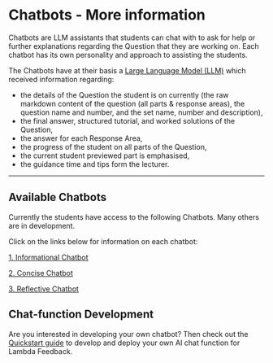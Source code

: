 # Chatbots - More information

Chatbots are LLM assistants that students can chat with to ask for help or further explanations regarding the Question that they are working on. Each chatbot has its own personality and approach to assisting the students.

The Chatbots have at their basis a [Large Language Model (LLM)](https://en.wikipedia.org/wiki/Large_language_model) which received information regarding:

- the details of the Question the student is on currently (the raw markdown content of the question (all parts & response areas), the question name and number, and the set name, number and description),
- the final answer, structured tutorial, and worked solutions of the Question,
- the answer for each Response Area,
- the progress of the student on all parts of the Question,
- the current student previewed part is emphasised,
- the guidance time and tips form the lecturer.

---

## Available Chatbots

Currently the students have access to the following Chatbots. Many others are in development.

Click on the links below for information on each chatbot:

[1. Informational Chatbot](https://github.com/lambda-feedback/informationalChatFunction/blob/main/docs/user.md)


[2. Concise Chatbot](https://github.com/lambda-feedback/conciseChatFunction/blob/main/docs/user.md)


[3. Reflective Chatbot](https://github.com/lambda-feedback/reflectiveChatFunction/blob/main/docs/user.md)


## Chat-function Development

Are you interested in developing your own chatbot? Then check out the [Quickstart guide](quickstart.md) to develop and deploy your own AI chat function for Lambda Feedback.
